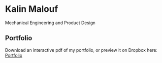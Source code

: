 # Kalin Malouf
Mechanical Engineering and Product Design
## Portfolio
Download an interactive pdf of my portfolio, or preview it on Dropbox here:
[Portfolio](https://www.dropbox.com/s/u27k7oxzckr32je/Malouf_Portfolio_2017.pdf?dl=0)
